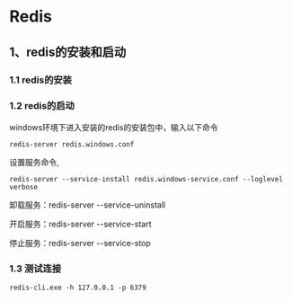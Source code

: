 # Redis

## 1、redis的安装和启动

### 1.1 redis的安装



### 1.2 redis的启动

windows环境下进入安装的redis的安装包中，输入以下命令

```shell
redis-server redis.windows.conf
```

设置服务命令,

```dos
redis-server --service-install redis.windows-service.conf --loglevel verbose
```





卸载服务：redis-server --service-uninstall

开启服务：redis-server --service-start

停止服务：redis-server --service-stop



### 1.3 测试连接



```
redis-cli.exe -h 127.0.0.1 -p 6379
```



